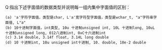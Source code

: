 Q:指出下述字面值的数据类型并说明每一组内集中字面值的区别：

    (a) 'a'字符字面值，类型是char, L'a'宽字符型字面值，类型是wchar_t, "a"字符串字面值, L"a"
    (b) 10十进制字面值，int类型, 10u 十进制unsigned int, 10L 十进制long, 10uL 十进制unsigned long, 012八进制int, 0xC十六进制int
    (c) 3.14 double, 3.14f float, 3.14L long double
    (d) 10 十进制int, 10u unsigned int十进制, 10. double, 10e-2 double